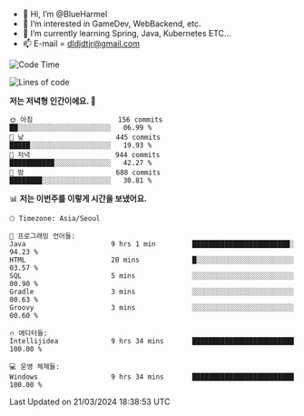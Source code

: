- 👋 Hi, I’m @BlueHarmel
- 👀 I’m interested in GameDev, WebBackend, etc.
- 🌱 I’m currently learning Spring, Java, Kubernetes ETC...
- 📫 E-mail = dldjdtjr@gmail.com
  <!--START_SECTION:waka-->
![Code Time](http://img.shields.io/badge/Code%20Time-492%20hrs%2037%20mins-blue)

![Lines of code](https://img.shields.io/badge/%EC%A0%80%EB%8A%94%20%EC%97%AC%ED%83%9C%EA%B9%8C%EC%A7%80%20-39.8%20million%20%EC%A4%84%EC%9D%98%20%EC%BD%94%EB%93%9C%EB%A5%BC%20%EC%9E%91%EC%84%B1%ED%96%88%EC%96%B4%EC%9A%94.-blue)

**저는 저녁형 인간이에요. 🦉** 

```text
🌞 아침                     156 commits         ██░░░░░░░░░░░░░░░░░░░░░░░   06.99 % 
🌆 낮　                     445 commits         █████░░░░░░░░░░░░░░░░░░░░   19.93 % 
🌃 저녁                     944 commits         ███████████░░░░░░░░░░░░░░   42.27 % 
🌙 밤　                     688 commits         ████████░░░░░░░░░░░░░░░░░   30.81 % 
```


📊 **저는 이번주를 이렇게 시간을 보냈어요.** 

```text
🕑︎ Timezone: Asia/Seoul

💬 프로그래밍 언어들: 
Java                     9 hrs 1 min         ████████████████████████░   94.23 % 
HTML                     20 mins             █░░░░░░░░░░░░░░░░░░░░░░░░   03.57 % 
SQL                      5 mins              ░░░░░░░░░░░░░░░░░░░░░░░░░   00.90 % 
Gradle                   3 mins              ░░░░░░░░░░░░░░░░░░░░░░░░░   00.63 % 
Groovy                   3 mins              ░░░░░░░░░░░░░░░░░░░░░░░░░   00.60 % 

🔥 에디터들: 
Intellijidea             9 hrs 34 mins       █████████████████████████   100.00 % 

💻 운영 체제들: 
Windows                  9 hrs 34 mins       █████████████████████████   100.00 % 
```


 Last Updated on 21/03/2024 18:38:53 UTC
<!--END_SECTION:waka-->
<!---
BlueHarmel/BlueHarmel is a ✨ special ✨ repository because its `README.md` (this file) appears on your GitHub profile.
You can click the Preview link to take a look at your changes.
--->

